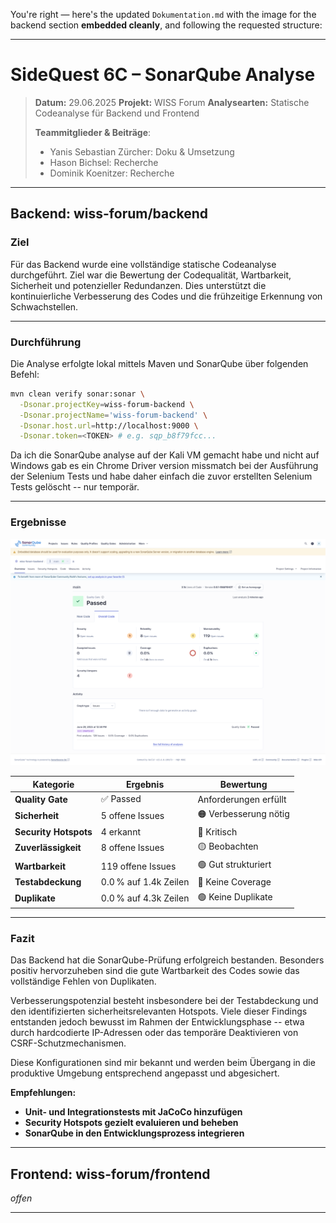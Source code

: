 You're right — here's the updated `Dokumentation.md` with the image for the backend section **embedded cleanly**, and following the requested structure:

---

# SideQuest 6C – SonarQube Analyse

> **Datum:** 29.06.2025
> **Projekt:** WISS Forum
> **Analysearten:** Statische Codeanalyse für Backend und Frontend
>
> **Teammitglieder & Beiträge**: 
>   - Yanis Sebastian Zürcher: Doku & Umsetzung
>   - Hason Bichsel: Recherche
>   - Dominik Koenitzer: Recherche

---

## Backend: wiss-forum/backend

### Ziel

Für das Backend wurde eine vollständige statische Codeanalyse durchgeführt. Ziel war die Bewertung der Codequalität, Wartbarkeit, Sicherheit und potenzieller Redundanzen. Dies unterstützt die kontinuierliche Verbesserung des Codes und die frühzeitige Erkennung von Schwachstellen.

---

### Durchführung

Die Analyse erfolgte lokal mittels Maven und SonarQube über folgenden Befehl:

```bash
mvn clean verify sonar:sonar \
  -Dsonar.projectKey=wiss-forum-backend \
  -Dsonar.projectName='wiss-forum-backend' \
  -Dsonar.host.url=http://localhost:9000 \
  -Dsonar.token=<TOKEN> # e.g. sqp_b8f79fcc...
```

Da ich die SonarQube analyse auf der Kali VM gemacht habe und nicht auf Windows gab es ein Chrome Driver version missmatch bei der Ausführung der Selenium Tests und habe daher einfach die zuvor erstellten Selenium Tests gelöscht -- nur temporär.



---

### Ergebnisse

![SonarQube Analyseergebnis – Backend](./images/backend.png)

| Kategorie             | Ergebnis              | Bewertung             |
| --------------------- | --------------------- | --------------------- |
| **Quality Gate**      | ✅ Passed              | Anforderungen erfüllt |
| **Sicherheit**        | 5 offene Issues       | 🟠 Verbesserung nötig |
| **Security Hotspots** | 4 erkannt             | 🔴 Kritisch           |
| **Zuverlässigkeit**   | 8 offene Issues       | 🟡 Beobachten         |
| **Wartbarkeit**       | 119 offene Issues     | 🟢 Gut strukturiert   |
| **Testabdeckung**     | 0.0 % auf 1.4k Zeilen | 🔴 Keine Coverage     |
| **Duplikate**         | 0.0 % auf 4.3k Zeilen | 🟢 Keine Duplikate    |

---

### Fazit

Das Backend hat die SonarQube-Prüfung erfolgreich bestanden. Besonders positiv hervorzuheben sind die gute Wartbarkeit des Codes sowie das vollständige Fehlen von Duplikaten.

Verbesserungspotenzial besteht insbesondere bei der Testabdeckung und den identifizierten sicherheitsrelevanten Hotspots. Viele dieser Findings entstanden jedoch bewusst im Rahmen der Entwicklungsphase -- etwa durch hardcodierte IP-Adressen oder das temporäre Deaktivieren von CSRF-Schutzmechanismen.

Diese Konfigurationen sind mir bekannt und werden beim Übergang in die produktive Umgebung entsprechend angepasst und abgesichert.

**Empfehlungen:**

* **Unit- und Integrationstests mit JaCoCo hinzufügen**
* **Security Hotspots gezielt evaluieren und beheben**
* **SonarQube in den Entwicklungsprozess integrieren**

---

## Frontend: wiss-forum/frontend

*offen*

---
